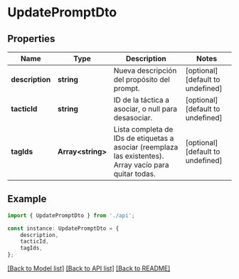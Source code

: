 # UpdatePromptDto


## Properties

Name | Type | Description | Notes
------------ | ------------- | ------------- | -------------
**description** | **string** | Nueva descripción del propósito del prompt. | [optional] [default to undefined]
**tacticId** | **string** | ID de la táctica a asociar, o null para desasociar. | [optional] [default to undefined]
**tagIds** | **Array&lt;string&gt;** | Lista completa de IDs de etiquetas a asociar (reemplaza las existentes). Array vacío para quitar todas. | [optional] [default to undefined]

## Example

```typescript
import { UpdatePromptDto } from './api';

const instance: UpdatePromptDto = {
    description,
    tacticId,
    tagIds,
};
```

[[Back to Model list]](../README.md#documentation-for-models) [[Back to API list]](../README.md#documentation-for-api-endpoints) [[Back to README]](../README.md)
